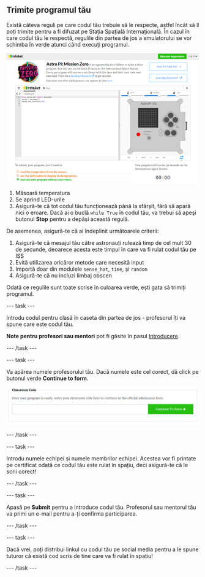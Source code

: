 ## Trimite programul tău

Există câteva reguli pe care codul tău trebuie să le respecte, astfel încât să îl poți trimite pentru a fi difuzat pe Stația Spațială Internațională. În cazul în care codul tău le respectă, regulile din partea de jos a emulatorului se vor schimba în verde atunci când execuți programul.

![Validare](images/validation.png)

1. Măsoară temperatura
2. Se aprind LED-urile
3. Asigură-te că tot codul tău funcționează până la sfârșit, fără să apară nici o eroare. Dacă ai o buclă `while True` în codul tău, va trebui să apeşi butonul **Stop** pentru a depăși această regulă.

De asemenea, asigură-te că ai îndeplinit următoarele criterii:

1. Asigură-te că mesajul tău către astronauți rulează timp de cel mult 30 de secunde, deoarece acesta este timpul în care va fi rulat codul tău pe ISS
2. Evită utilizarea oricăror metode care necesită input
3. Importă doar din modulele `sense_hat`, `time`, și `random`
4. Asigură-te că nu incluzi limbaj obscen

Odată ce regulile sunt toate scrise în culoarea verde, ești gata să trimiți programul.

\--- task \---

Introdu codul pentru clasă în caseta din partea de jos - profesorul îți va spune care este codul tău.

**Note pentru profesori sau mentori** pot fi găsite în pasul [Introducere](https://projects.raspberrypi.org/en/projects/astro-pi-mission-zero/1).

\--- /task \---

\--- task \---

Va apărea numele profesorului tău. Dacă numele este cel corect, dă click pe butonul verde **Continue to form**.

![Continuă spre formular](images/continue-to-form.png)

\--- /task \---

\--- task \---

Introdu numele echipei și numele membrilor echipei. Acestea vor fi printate pe certificat odată ce codul tău este rulat în spațiu, deci asigură-te că le scrii corect!

\--- /task \---

\--- task \---

Apasă pe **Submit** pentru a introduce codul tău. Profesorul sau mentorul tău va primi un e-mail pentru a-ți confirma participarea.

\--- /task \---

\--- task \---

Dacă vrei, poți distribui linkul cu codul tău pe social media pentru a le spune tuturor că există cod scris de tine care va fi rulat în spațiu!

\--- /task \---